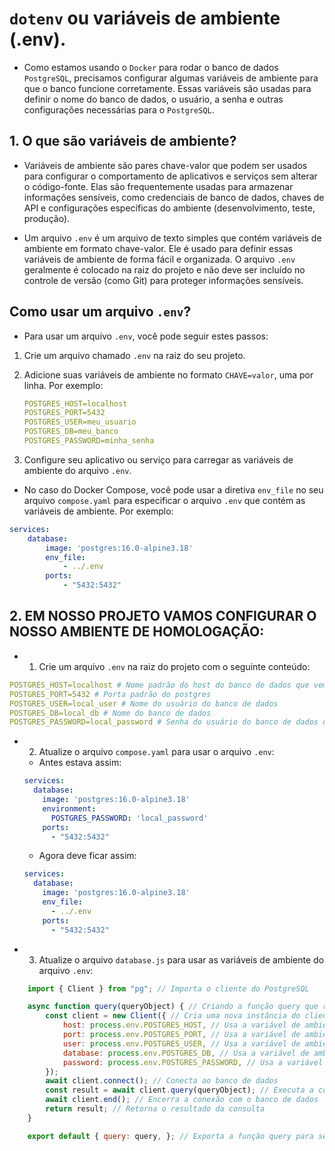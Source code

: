 # `dotenv` ou variáveis de ambiente (.env).

- Como estamos usando o `Docker` para rodar o banco de dados `PostgreSQL`, precisamos configurar algumas variáveis de ambiente para que o banco funcione corretamente. Essas variáveis são usadas para definir o nome do banco de dados, o usuário, a senha e outras configurações necessárias para o `PostgreSQL`.

## 1. O que são variáveis de ambiente?

- Variáveis de ambiente são pares chave-valor que podem ser usados para configurar o comportamento de aplicativos e serviços sem alterar o código-fonte. Elas são frequentemente usadas para armazenar informações sensíveis, como credenciais de banco de dados, chaves de API e configurações específicas do ambiente (desenvolvimento, teste, produção).

- Um arquivo `.env` é um arquivo de texto simples que contém variáveis de ambiente em formato chave-valor. Ele é usado para definir essas variáveis de ambiente de forma fácil e organizada. O arquivo `.env` geralmente é colocado na raiz do projeto e não deve ser incluído no controle de versão (como Git) para proteger informações sensíveis.

## Como usar um arquivo `.env`?

- Para usar um arquivo `.env`, você pode seguir estes passos:

1. Crie um arquivo chamado `.env` na raiz do seu projeto.

2. Adicione suas variáveis de ambiente no formato `CHAVE=valor`, uma por linha. Por exemplo:

   ```yaml 
   POSTGRES_HOST=localhost
   POSTGRES_PORT=5432
   POSTGRES_USER=meu_usuario
   POSTGRES_DB=meu_banco
   POSTGRES_PASSWORD=minha_senha
   ```
3. Configure seu aplicativo ou serviço para carregar as variáveis de ambiente do arquivo `.env`.

- No caso do Docker Compose, você pode usar a diretiva `env_file` no seu arquivo `compose.yaml` para especificar o arquivo `.env` que contém as variáveis de ambiente. Por exemplo:

```yaml
services:
    database:
        image: 'postgres:16.0-alpine3.18'
        env_file:
            - ../.env
        ports:
            - "5432:5432"
```

## 2. EM NOSSO PROJETO VAMOS CONFIGURAR O NOSSO AMBIENTE DE HOMOLOGAÇÃO:

- 1. Crie um arquivo `.env` na raiz do projeto com o seguinte conteúdo:

```yaml
POSTGRES_HOST=localhost # Nome padrão do host do banco de dados que vem do postgres
POSTGRES_PORT=5432 # Porta padrão do postgres
POSTGRES_USER=local_user # Nome do usuário do banco de dados
POSTGRES_DB=local_db # Nome do banco de dados
POSTGRES_PASSWORD=local_password # Senha do usuário do banco de dados que definimos para o serviço de homologação
```

- 2. Atualize o arquivo `compose.yaml` para usar o arquivo `.env`:

    - Antes estava assim:
    
    ```yaml
    services:
      database:
        image: 'postgres:16.0-alpine3.18'
        environment:
          POSTGRES_PASSWORD: 'local_password'
        ports:
          - "5432:5432"
    ```
    - Agora deve ficar assim:
    
    ```yaml
    services:
      database:
        image: 'postgres:16.0-alpine3.18'
        env_file:
          - ../.env
        ports:
          - "5432:5432"
    ```
- 3. Atualize o arquivo `database.js` para usar as variáveis de ambiente do arquivo `.env`:

```javascript
    import { Client } from "pg"; // Importa o cliente do PostgreSQL

    async function query(queryObject) { // Criando a função query que recebe um objeto de consulta
        const client = new Client({ // Cria uma nova instância do cliente do PostgreSQL
            host: process.env.POSTGRES_HOST, // Usa a variável de ambiente para o host
            port: process.env.POSTGRES_PORT, // Usa a variável de ambiente para a porta
            user: process.env.POSTGRES_USER, // Usa a variável de ambiente para o usuário
            database: process.env.POSTGRES_DB, // Usa a variável de ambiente para o banco de dados
            password: process.env.POSTGRES_PASSWORD, // Usa a variável de ambiente para a senha
        });
        await client.connect(); // Conecta ao banco de dados
        const result = await client.query(queryObject); // Executa a consulta passada como argumento
        await client.end(); // Encerra a conexão com o banco de dados
        return result; // Retorna o resultado da consulta
    }

    export default { query: query, }; // Exporta a função query para ser usada em outros arquivos
```
